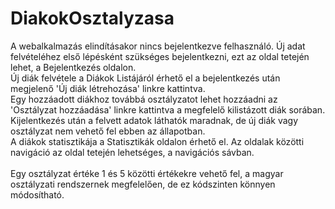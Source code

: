# DiakokOsztalyzasa

A webalkalmazás elindításakor nincs bejelentkezve felhasználó. Új adat felvételéhez első lépésként szükséges bejelentkezni, ezt az oldal tetején lehet, a Bejelentkezés oldalon.</br>
Új diák felvétele a Diákok Listájáról érhető el a bejelentkezés után megjelenő 'Új diák létrehozása' linkre kattintva.</br>
Egy hozzáadott diákhoz továbbá osztályzatot lehet hozzáadni az
'Osztályzat hozzáadása' linkre kattintva a megfelelő kilistázott diák sorában. </br>
Kijelentkezés után a felvett adatok láthatók maradnak, de új diák vagy osztályzat nem vehető fel ebben 
 az állapotban.</br>
 A diákok statisztikája a Statisztikák oldalon érhető el. Az oldalak közötti navigáció az oldal tetején lehetséges, a navigációs sávban.
</br></br>
Egy osztályzat értéke 1 és 5 közötti értékekre vehető fel, a magyar osztályzati rendszernek megfelelően, de ez kódszinten könnyen módosítható.
